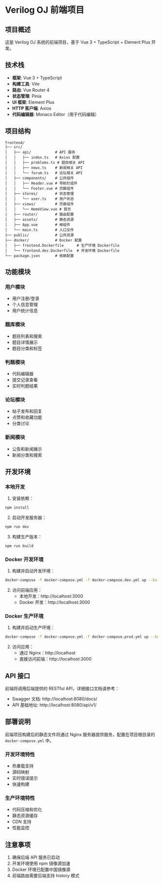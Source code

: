 # Verilog OJ 前端项目

## 项目概述

这是 Verilog OJ 系统的前端项目，基于 Vue 3 + TypeScript + Element Plus 开发。

## 技术栈

- **框架**: Vue 3 + TypeScript
- **构建工具**: Vite
- **路由**: Vue Router 4
- **状态管理**: Pinia
- **UI 框架**: Element Plus
- **HTTP 客户端**: Axios
- **代码编辑器**: Monaco Editor（用于代码编辑）

## 项目结构

```
frontend/
├── src/
│   ├── api/           # API 服务
│   │   ├── index.ts   # Axios 配置
│   │   ├── problems.ts # 题目相关 API
│   │   ├── news.ts    # 新闻相关 API
│   │   └── forum.ts   # 论坛相关 API
│   ├── components/    # 公共组件
│   │   ├── Header.vue # 导航栏组件
│   │   └── Footer.vue # 页脚组件
│   ├── stores/        # 状态管理
│   │   └── user.ts    # 用户状态
│   ├── views/         # 页面组件
│   │   └── HomeView.vue # 首页
│   ├── router/        # 路由配置
│   ├── assets/        # 静态资源
│   ├── App.vue        # 根组件
│   └── main.ts        # 入口文件
├── public/            # 公共资源
├── docker/            # Docker 配置
│   ├── frontend.Dockerfile      # 生产环境 Dockerfile
│   └── frontend.dev.Dockerfile  # 开发环境 Dockerfile
└── package.json       # 依赖配置
```

## 功能模块

### 用户模块
- 用户注册/登录
- 个人信息管理
- 用户统计信息

### 题库模块
- 题目列表和搜索
- 题目详情展示
- 题目分类和标签

### 判题模块
- 代码编辑器
- 提交记录查看
- 实时判题结果

### 论坛模块
- 帖子发布和回复
- 点赞和收藏功能
- 分类讨论

### 新闻模块
- 公告和新闻展示
- 新闻分类和搜索

## 开发环境

### 本地开发

1. 安装依赖：
```bash
npm install
```

2. 启动开发服务器：
```bash
npm run dev
```

3. 构建生产版本：
```bash
npm run build
```

### Docker 开发环境

1. 构建并启动开发环境：
```bash
docker-compose -f docker-compose.yml -f docker-compose.dev.yml up --build
```

2. 访问前端应用：
   - 本地开发：http://localhost:3000
   - Docker 开发：http://localhost:3000

### Docker 生产环境

1. 构建并启动生产环境：
```bash
docker-compose -f docker-compose.yml -f docker-compose.prod.yml up --build
```

2. 访问应用：
   - 通过 Nginx：http://localhost
   - 直接访问前端：http://localhost:3000

## API 接口

前端将调用后端提供的 RESTful API，详细接口文档请参考：
- Swagger 文档: http://localhost:8080/docs/
- API 基础地址: http://localhost:8080/api/v1/

## 部署说明

前端项目构建后的静态文件将通过 Nginx 服务器提供服务，配置在项目根目录的 `docker-compose.yml` 中。

### 开发环境特性

- 热重载支持
- 源码映射
- 实时错误提示
- 快速构建

### 生产环境特性

- 代码压缩和优化
- 静态资源缓存
- CDN 支持
- 性能监控

## 注意事项

1. 确保后端 API 服务已启动
2. 开发环境使用 npm 镜像源加速
3. Docker 环境已配置中国镜像源
4. 前端路由需要后端支持 history 模式



